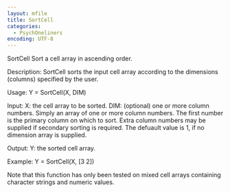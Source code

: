 ```yaml
---
layout: mfile
title: SortCell
categories:
  - PsychOneliners
encoding: UTF-8
---
```


 SortCell    Sort a cell array in ascending order.

 Description: SortCell sorts the input cell array according to the
   dimensions (columns) specified by the user.

 Usage: Y = SortCell(X, DIM)

 Input:
       X: the cell array to be sorted.
  DIM: (optional) one or more column numbers. Simply an array of one or
       more column numbers.  The first number is the primary column on
       which to sort. Extra column numbers may be supplied if secondary
       sorting is required. The defuault value is 1, if no dimension
       array is supplied.

 Output:
     Y: the sorted cell array.

 Example:    Y = SortCell(X, [3 2])

 Note that this function has only been tested on mixed cell arrays
 containing character strings and numeric values.